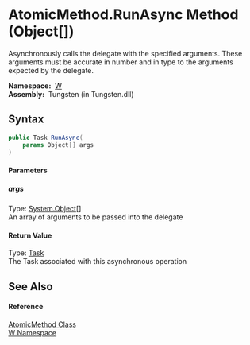 AtomicMethod.RunAsync Method (Object[])
=======================================
   Asynchronously calls the delegate with the specified arguments. These arguments must be accurate in number and in type to the arguments expected by the delegate.

  **Namespace:**  [W][1]  
  **Assembly:**  Tungsten (in Tungsten.dll)

Syntax
------

```csharp
public Task RunAsync(
	params Object[] args
)
```

#### Parameters

##### *args*
Type: [System.Object][2][]  
An array of arguments to be passed into the delegate

#### Return Value
Type: [Task][3]  
The Task associated with this asynchronous operation

See Also
--------

#### Reference
[AtomicMethod Class][4]  
[W Namespace][1]  

[1]: ../README.md
[2]: http://msdn.microsoft.com/en-us/library/e5kfa45b
[3]: http://msdn.microsoft.com/en-us/library/dd235678
[4]: README.md